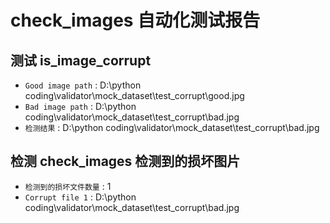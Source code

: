# check_images 自动化测试报告

## 测试 is_image_corrupt

- `Good image path` : D:\python coding\validator\mock_dataset\test_corrupt\good.jpg
- `Bad image path` : D:\python coding\validator\mock_dataset\test_corrupt\bad.jpg
- `检测结果` : D:\python coding\validator\mock_dataset\test_corrupt\bad.jpg


## 检测 check_images 检测到的损坏图片

- `检测到的损坏文件数量` : 1
- `Corrupt file 1` : D:\python coding\validator\mock_dataset\test_corrupt\bad.jpg

